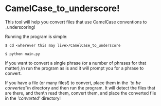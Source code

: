 CamelCase_to_underscore!
=======================

This tool will help you convert files that use CamelCase conventions to \_underscoring!

Running the program is simple:

`$ cd <wherever this may live>/CamelCase_to_underscore`

`$ python main.py`

If you want to convert a single phrase (or a number of phrases for that matter),\n
run the program as is and it will prompt you for a phrase to convert.

If you have a file (or many files!) to convert, place them in the _'to be converted'_\n
directory and then run the program.  It will detect the files that are there, and then\n
read them, convert them, and place the converted file in the _'converted'_ directory!
